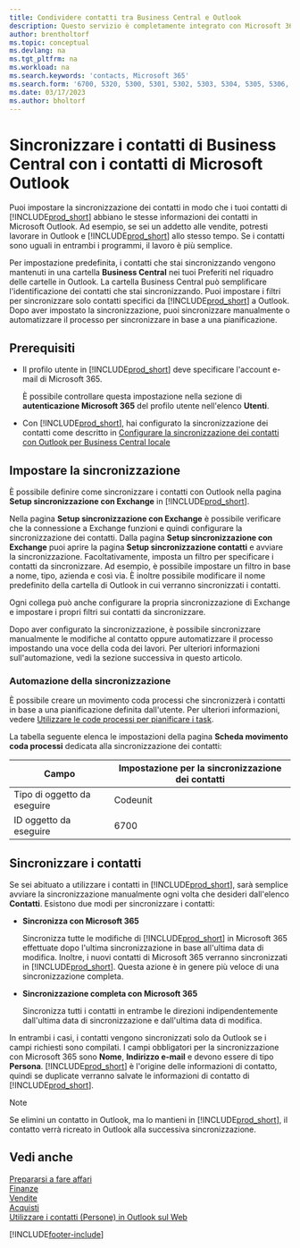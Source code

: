 ```yaml
---
title: Condividere contatti tra Business Central e Outlook
description: Questo servizio è completamente integrato con Microsoft 365 pertanto è possibile condividere i contatti tra Outlook e Business Central.
author: brentholtorf
ms.topic: conceptual
ms.devlang: na
ms.tgt_pltfrm: na
ms.workload: na
ms.search.keywords: 'contacts, Microsoft 365'
ms.search.form: '6700, 5320, 5300, 5301, 5302, 5303, 5304, 5305, 5306, 5307, 5308, 5309, 5310, 5311'
ms.date: 03/17/2023
ms.author: bholtorf
---
```

# <a name="synchronize-contacts-in-business-central-with-contacts-in-microsoft-outlook"></a><a name="synchronize-contacts-in-business-central-with-contacts-in-microsoft-outlook"></a><a name="synchronize-contacts-in-business-central-with-contacts-in-microsoft-outlook"></a>Sincronizzare i contatti di Business Central con i contatti di Microsoft Outlook

Puoi impostare la sincronizzazione dei contatti in modo che i tuoi contatti di [!INCLUDE[prod_short](includes/prod_short.md)] abbiano le stesse informazioni dei contatti in Microsoft Outlook. Ad esempio, se sei un addetto alle vendite, potresti lavorare in Outlook e [!INCLUDE[prod_short](includes/prod_short.md)] allo stesso tempo. Se i contatti sono uguali in entrambi i programmi, il lavoro è più semplice.  

Per impostazione predefinita, i contatti che stai sincronizzando vengono mantenuti in una cartella **Business Central** nei tuoi Preferiti nel riquadro delle cartelle in Outlook. La cartella Business Central può semplificare l'identificazione dei contatti che stai sincronizzando. Puoi impostare i filtri per sincronizzare solo contatti specifici da [!INCLUDE[prod_short](includes/prod_short.md)] a Outlook. Dopo aver impostato la sincronizzazione, puoi sincronizzare manualmente o automatizzare il processo per sincronizzare in base a una pianificazione.  

## <a name="prerequisites"></a><a name="prerequisites"></a><a name="prerequisites"></a>Prerequisiti

- Il profilo utente in [!INCLUDE[prod_short](includes/prod_short.md)] deve specificare l'account e-mail di Microsoft 365.

  È possibile controllare questa impostazione nella sezione di **autenticazione Microsoft 365** del profilo utente nell'elenco **Utenti**.
- Con [!INCLUDE[prod_short](includes/prod_short.md)], hai configurato la sincronizzazione dei contatti come descritto in [Configurare la sincronizzazione dei contatti con Outlook per Business Central locale](admin-contact-sync-setup-onprem.md)

## <a name="set-up-synchronization"></a><a name="set-up-synchronization"></a><a name="set-up-synchronization"></a>Impostare la sincronizzazione

È possibile definire come sincronizzare i contatti con Outlook nella pagina **Setup sincronizzazione con Exchange** in [!INCLUDE[prod_short](includes/prod_short.md)]. 

Nella pagina **Setup sincronizzazione con Exchange** è possibile verificare che la connessione a Exchange funzioni e quindi configurare la sincronizzazione dei contatti. Dalla pagina **Setup sincronizzazione con Exchange** puoi aprire la pagina **Setup sincronizzazione contatti** e avviare la sincronizzazione. Facoltativamente, imposta un filtro per specificare i contatti da sincronizzare. Ad esempio, è possibile impostare un filtro in base a nome, tipo, azienda e così via. È inoltre possibile modificare il nome predefinito della cartella di Outlook in cui verranno sincronizzati i contatti.  

Ogni collega può anche configurare la propria sincronizzazione di Exchange e impostare i propri filtri sui contatti da sincronizzare.  

Dopo aver configurato la sincronizzazione, è possibile sincronizzare manualmente le modifiche al contatto oppure automatizzare il processo impostando una voce della coda dei lavori. Per ulteriori informazioni sull'automazione, vedi la sezione successiva in questo articolo.

### <a name="automate-synchronization"></a><a name="automate-synchronization"></a><a name="automate-synchronization"></a>Automazione della sincronizzazione

È possibile creare un movimento coda processi che sincronizzerà i contatti in base a una pianificazione definita dall'utente. Per ulteriori informazioni, vedere [Utilizzare le code processi per pianificare i task](admin-job-queues-schedule-tasks.md). 

La tabella seguente elenca le impostazioni della pagina **Scheda movimento coda processi** dedicata alla sincronizzazione dei contatti:

|Campo|Impostazione per la sincronizzazione dei contatti|
|-----|-----|
|Tipo di oggetto da eseguire|Codeunit|
|ID oggetto da eseguire|6700|

## <a name="synchronize-contacts"></a><a name="synchronize-contacts"></a><a name="synchronize-contacts"></a>Sincronizzare i contatti

Se sei abituato a utilizzare i contatti in [!INCLUDE[prod_short](includes/prod_short.md)], sarà semplice avviare la sincronizzazione manualmente ogni volta che desideri dall'elenco **Contatti**. Esistono due modi per sincronizzare i contatti:

* **Sincronizza con Microsoft 365**

  Sincronizza tutte le modifiche di [!INCLUDE[prod_short](includes/prod_short.md)] in Microsoft 365 effettuate dopo l'ultima sincronizzazione in base all'ultima data di modifica. Inoltre, i nuovi contatti di Microsoft 365 verranno sincronizzati in [!INCLUDE[prod_short](includes/prod_short.md)]. Questa azione è in genere più veloce di una sincronizzazione completa. 

* **Sincronizzazione completa con Microsoft 365**

  Sincronizza tutti i contatti in entrambe le direzioni indipendentemente dall'ultima data di sincronizzazione e dall'ultima data di modifica.  

In entrambi i casi, i contatti vengono sincronizzati solo da Outlook se i campi richiesti sono compilati. I campi obbligatori per la sincronizzazione con Microsoft 365 sono **Nome**, **Indirizzo e-mail** e devono essere di tipo **Persona**. [!INCLUDE[prod_short](includes/prod_short.md)] è l'origine delle informazioni di contatto, quindi se duplicate verranno salvate le informazioni di contatto di [!INCLUDE[prod_short](includes/prod_short.md)].  

> [!NOTE]
> Se elimini un contatto in Outlook, ma lo mantieni in [!INCLUDE[prod_short](includes/prod_short.md)], il contatto verrà ricreato in Outlook alla successiva sincronizzazione. 

## <a name="see-also"></a><a name="see-also"></a><a name="see-also"></a>Vedi anche

[Prepararsi a fare affari](ui-get-ready-business.md)  
[Finanze](finance.md)  
[Vendite](sales-manage-sales.md)  
[Acquisti](purchasing-manage-purchasing.md)  
[Utilizzare i contatti (Persone) in Outlook sul Web](https://support.office.com/article/Using-contacts-People-in-Outlook-on-the-web-1e3438c7-26b2-420c-87de-3cea9d31b5cb?appver=OWB150)  


[!INCLUDE[footer-include](includes/footer-banner.md)]
